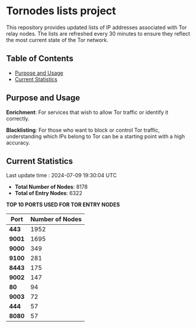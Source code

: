 # Tornodes lists project

This repository provides updated lists of IP addresses associated with Tor relay nodes. The lists are refreshed every 30 minutes to ensure they reflect the most current state of the Tor network.

## Table of Contents

- [Purpose and Usage](#purpose-and-usage)
- [Current Statistics](#current-statistics)


## Purpose and Usage

**Enrichment**: For services that wish to allow Tor traffic or identify it correctly.

**Blacklisting**: For those who want to block or control Tor traffic, understanding which IPs belong to Tor can be a starting point with a high accuracy.

## Current Statistics

Last update time : 2024-07-09 19:30:04 UTC

- **Total Number of Nodes**: 8178
- **Total of Entry Nodes**: 6322

**TOP 10 PORTS USED FOR TOR ENTRY NODES**

| **Port** | **Number of Nodes** |
|------|-----------------|
| **443**   | 1952  |
| **9001**   | 1695  |
| **9000**   | 349  |
| **9100**   | 281  |
| **8443**   | 175  |
| **9002**   | 147  |
| **80**   | 94  |
| **9003**   | 72  |
| **444**   | 57  |
| **8080**   | 57  |

